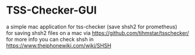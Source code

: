 # TSS-Checker-GUI
a simple mac application for tss-checker (save shsh2 for prometheus)  
for saving shsh2 files on a mac via https://github.com/tihmstar/tsschecker/   
for more info you can check shsh in https://www.theiphonewiki.com/wiki/SHSH
